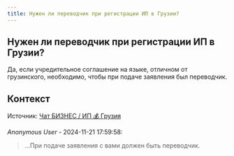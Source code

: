 ```yaml
---
title: Нужен ли переводчик при регистрации ИП в Грузии?
---
```


## Нужен ли переводчик при регистрации ИП в Грузии?

Да, если учредительное соглашение на языке, отличном от грузинского, необходимо, чтобы при подаче заявления был переводчик.

## Контекст

Источник: [Чат БИЗНЕС / ИП 💰 Грузия](https://t.me/ip_ge)

_Anonymous User_ - 2024-11-21 17:59:58:

> ...При подаче заявления с вами должен быть переводчик.
